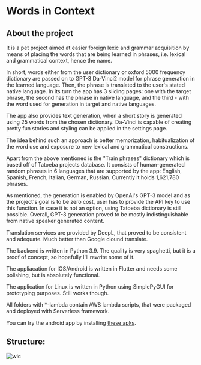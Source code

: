 # Words in Context
## About the project
It is a pet project aimed at easier foreign lexic and grammar acquisition by means of placing the words that are being learned in phrases, i.e. lexical and grammatical context, hence the name. 

In short, words either from the user dictionary or oxford 5000 frequency dictionary are passed on to GPT-3 Da-Vinci2 model for phrase generation in the learned language. Then, the phrase is translated to the user's stated native language. In its turn the app has 3 sliding pages: one with the target phrase, the second has the phrase in native language, and the third - with the word used for generation in target and native languages. 

The app also provides text generation, when a short story is generated using 25 words from the chosen dictionary. Da-Vinci is capable of creating pretty fun stories and styling can be applied in the settings page. 

The idea behind such an approach is better memorization, habitualization of the word use and exposure to new lexical and grammatical constructions.

Apart from the above mentioned is the "Train phrases" dictionary which is based off of Tatoeba projects database. It consists of human-generated random phrases in 6 languages that are supported by the app: English, Spanish, French, Italian, German, Russian. Currently it holds 1,621,780 phrases.

As mentioned, the generation is enabled by OpenAI's GPT-3 model and as the project's goal is to be zero cost, user has to provide the API key to use this function. In case it is not an option, using Tatoeba dictionary is still possible. Overall, GPT-3 generation proved to be mostly indistinguishable from native speaker generated content.

Translation services are provided by DeepL, that proved to be consistent and adequate. Much better than Google clound translate.

The backend is written in Python 3.9. The quality is very spaghetti, but it is a proof of concept, so hopefully I'll rewrite some of it.

The appliacation for IOS/Android is written in Flutter and needs some polishing, but is absolutely functional.

The application for Linux is written in Python using SimplePyGUI for prototyping purposes. Still works though.

All folders with *-lambda contain AWS lambda scripts, that were packaged and deployed with Serverless framework.

You can try the android app by installing [these apks](https://github.com/rumfellow/wic/tree/master/flutter_app/build_apks).


## Structure:

![wic](https://user-images.githubusercontent.com/109697877/188860910-f2b63509-f627-4038-afc6-8af39e104194.png)



